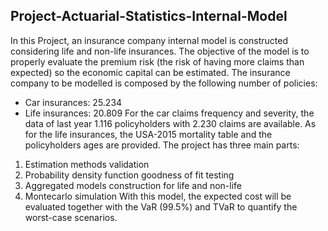 ## Project-Actuarial-Statistics-Internal-Model

In this Project, an insurance company internal model is constructed considering life and non-life insurances. The objective of the model is to properly evaluate the premium risk (the risk of having more claims than expected) so the economic capital can be estimated.
The insurance company to be modelled is composed by the following number of policies:
-	Car insurances: 25.234
-	Life insurances: 20.809
For the car claims frequency and severity, the data of last year 1.116 policyholders with 2.230 claims are available. As for the life insurances, the USA-2015 mortality table and the policyholders ages are provided.
The project has three main parts:
1.	Estimation methods validation
2.	Probability density function goodness of fit testing
3.	Aggregated models construction for life and non-life
4.	Montecarlo simulation
With this model, the expected cost will be evaluated together with the VaR (99.5%) and TVaR to quantify the worst-case scenarios.

